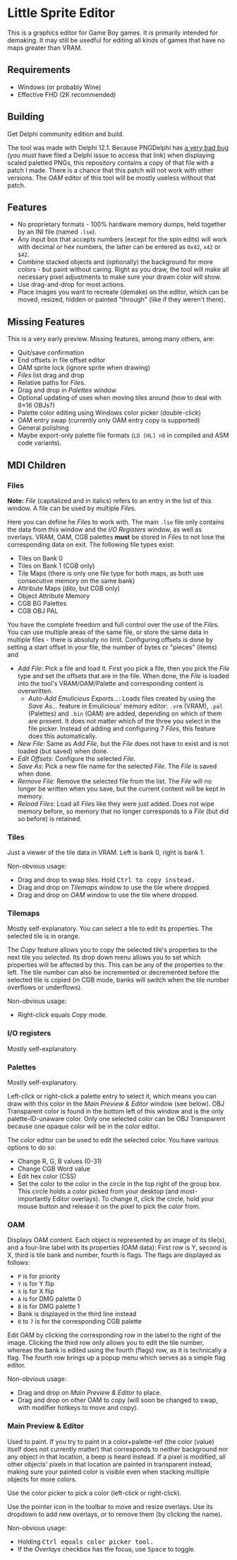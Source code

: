 # Little Sprite Editor

This is a graphics editor for Game Boy games. It is primarily intended for demaking. It may still be usedful for editing all kinds of games that have no maps greater than VRAM.


## Requirements

- Windows (or probably Wine)
- Effective FHD (2K recommended)


## Building

Get Delphi community edition and build.

The tool was made with Delphi 12.1. Because PNGDelphi has [a very bad bug](https://embt.atlassian.net/servicedesk/customer/portal/1/RSS-2662) (you must have filed a Delphi issue to access that link) when displaying scaled paletted PNGs, this repository contains a copy of that file with a patch I made. There is a chance that this patch will not work with other versions. The _OAM_ editor of this tool will be mostly useless without that patch.


## Features
- No proprietary formats - 100% hardware memory dumps, held together by an INI file (named `.lse`).
- Any input box that accepts numbers (except for the spin edits) will work with decimal or hex numbers, the latter can be entered as `0x42`, `x42` or `$42`.
- Combine stacked objects and (optionally) the background for more colors - but paint without caring. Right as you draw, the tool will make all necessary pixel adjustments to make sure your drawn color will show.
- Use drag-and-drop for most actions.
- Place images you want to recreate (demake) on the editor, which can be moved, resized, hidden or painted "through" (like if they weren't there).


## Missing Features

This is a very early preview. Missing features, among many others, are:
- Quit/save confirmation
- End offsets in file offset editor
- OAM sprite lock (ignore sprite when drawing)
- _Files_ list drag and drop
- Relative paths for _File_&#8288;s.
- Drag and drop in _Palettes_ window
- Optional updating of uses when moving tiles around (how to deal with 8×16 OBJs?)
- Palette color editing using Windows color picker (double-click)
- OAM entry swap (currently only OAM entry copy is supported)
- General polishing
- Maybe export-only palette file formats (`LD [HL] n8` in compiled and ASM code variants).


## MDI Children

### Files

**Note:** _File_ (capitalized and in italics) refers to an entry in the list of this window. A file can be used by multiple _File_&#8288;s.

Here you can define he _File_&#8288;s to work with. The main `.lse` file only contains the data from this window and the _I/O Registers_ window, as well as overlays. VRAM, OAM, CGB palettes **must** be stored in _File_&#8288;s to not lose the corresponding data on exit. The following file types exist:
- Tiles on Bank 0
- Tiles on Bank 1 (CGB only)
- Tile Maps (there is only one file type for both maps, as both use consecutive memory on the same bank)
- Attribute Maps (dito, but CGB only)
- Object Attribute Memory
- CGB BG Palettes
- CGB OBJ PAL

You have the complete freedom and full control over the use of the _File_&#8288;s. You can use multiple areas of the same file, or store the same data in multiple files - there is absoluty no limit. Configuring offsets is done by setting a start offset in your file, the number of bytes or "pieces" (items) and 

- _Add File_: Pick a file and load it. First you pick a file, then you pick the _File_ type and set the offsets that are in the file. When done, the _File_ is loaded into the tool's VRAM/OAM/Palette and corresponding content is overwritten.
  - _Auto-Add Emulicious Exports..._: Loads files created by using the _Save As..._ feature in Emulicious' memory editor: `.vrm` (VRAM), `.pal` (Palettes) and `.bin` (OAM) are added, depending on which of them are present. It does not matter which of the three you select in the file picker. Instead of adding and configuring 7 _File_&#8288;s, this feature does this automatically.
- _New File_: Same as _Add File_, but the _File_ does not have to exist and is not loaded (but saved) when done.
- _Edit Offsets_: Configure the selected _File_.
- _Save As_: Pick a new file name for the selected _File_. The _File_ is saved when done.
- _Remove File_: Remove the selected file from the list. The _File_ will no longer be written when you save, but the current content will be kept in memory.
- _Reload Files_: Load all _File_&#8288;s like they were just added. Does not wipe memory before, so memory that no longer corresponds to a _File_ (but did so before) is retained.


### Tiles

Just a viewer of the tile data in VRAM. Left is bank 0, right is bank 1.

Non-obvious usage:
- Drag and drop to swap tiles. Hold <kbd>Ctrl<kbd> to copy instead.
- Drag and drop on _Tilemaps_ window to use the tile where dropped.
- Drag and drop on _OAM_ window to use the tile where dropped.


### Tilemaps

Mostly self-explanatory. You can select a tile to edit its properties. The selected tile is in orange.

The _Copy_ feature allows you to copy the selected tile's properties to the next tile you selected. Its drop down menu allows you to set which properties will be affected by this. This can be any of the properties to the left. The tile number can also be incremented or decremented before the selected tile is copied (in CGB mode, banks will switch when the tile number overflows or underflows).

Non-obvious usage:
- Right-click equals _Copy_ mode.


### I/O registers

Mostly self-explanatory.


### Palettes

Mostly self-explanatory.

Left-click or right-click a palette entry to select it, which means you can draw with this color in the _Main Preview & Editor_ window (see below). OBJ Transparent color is found in the bottom left of this window and is the only palette-ID-unaware color. Only one selected color can be OBJ Transparent because one opaque color will be in the color editor.

The color editor can be used to edit the selected color. You have various options to do so:
- Change R, G, B values (0-31)
- Change CGB Word value
- Edit hex color (CSS)
- Set the color to the color in the circle in the top right of the group box. This circle holds a color picked from your desktop (and most-importantly Editor overlays). To change it, click the circle, hold your mouse button and release it on the pixel to pick the color from.


### OAM

Displays OAM content. Each object is represented by an image of its tile(s), and a four-line label with its properties (OAM data): First row is Y, second is X, third is tile bank and number, fourth is flags. The flags are displayed as follows:
- `P` is for priority
- `Y` is for Y flip
- `X` is for X flip
- `A` is for DMG palette 0
- `B` is for DMG palette 1
- Bank is displayed in the third line instead
- `0` to `7` is for the corresponding CGB palette

Edit OAM by clicking the corresponding row in the label to the right of the image. Clicking the third row only allows you to edit the tile number, whereas the bank is edited using the fourth (flags) row, as it is technically a flag. The fourth row brings up a popup menu which serves as a simple flag editor.

Non-obvious usage:
- Drag and drop on _Main Preview & Editor_ to place.
- Drag and drop on other OAM to copy (will soon be changed to swap, with modifier hotkeys to move and copy).


### Main Preview & Editor

Used to paint. If you try to paint in a color+palette-ref (the color (value) itself does not currently matter) that corresponds to neither background nor any object in that location, a beep is heard instead. If a pixel is modified, all other objects' pixels in that location are painted in transparent instead, making sure your painted color is visible even when stacking multiple objects for more colors.

Use the color picker to pick a color (left-click or right-click).

Use the pointer icon in the toolbar to move and resize overlays. Use its dropdown to add new overlays, or to remove them (by clicking the name).

Non-obvious usage:
- Holding <kbd>Ctrl<kbd> equals color picker tool.
- If the _Overlays_ checkbox has the focus, use <kbd>Space</kbd> to toggle.
